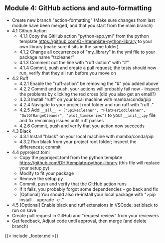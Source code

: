 ## Module 4: GitHub actions and auto-formatting

- Create new branch "action-formatting" (Make sure changes from last module have been merged, and that you start from the main branch)
- 4.1 Github Action
    - 4.1.1 Copy the GitHub action "python-app.yml" from the python template https://github.com/DHI/template-python-library to your own library (make sure it sits in the same folder).
    - 4.1.2 Change all occurrences of "my_library" in the yml file to your package name "tscleaner"
    - 4.1.3 Comment out the line with "ruff-action" with "#"
    - 4.1.4 Commit, push and create a pull request; the tests should now run, verify that they all run before you move on
- 4.2 Ruff
    - 4.2.1 Enable the "ruff-action" be removing the "#" you added above
    - 4.2.2 Commit and push, your actions will probably fail now - inspect the problems by clicking the red cross (did you also get an email?)
    - 4.2.3 Install "ruff" on your local machine with mamba/conda/pip
    - 4.2.4 Navigate to your project root folder and run ruff with "ruff ."
    - 4.2.5 Add `__all__ = ["SpikeCleaner", "FlatPeriodCleaner", "OutOfRangeCleaner", "plot_timeseries"]` to your `__init__.py` file and fix remaining issues until ruff passes
    - 4.2.6 Commit, push and verify that you action now succeeds
- 4.3 Black
    - 4.3.1 Install "black" on your local machine with mamba/conda/pip
    - 4.3.2 Run black from your project root folder; inspect the differences; commit
- 4.4 pyproject.toml
    - Copy the pyproject.toml from the python template https://github.com/DHI/template-python-library (this file will replace your setup.py)
    - Modify to fit your package
    - Remove the setup.py
    - Commit, push and verify that the GitHub action runs
    - If it fails, you probably forgot some dependencies - go back and fix
    - [Optional] You should also re-install your local package with ">pip install --upgrade -e ."
- 4.5 [Optional] Enable black and ruff extensions in VSCode; set black to run on save
- Create pull request in GitHub and "request review" from your reviewers
- Get feedback, Adjust code until approval, then merge (and delete branch)

{{< include _footer.md >}}